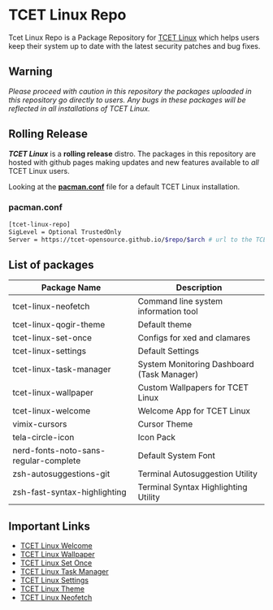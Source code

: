 # TCET Linux Repo

Tcet Linux Repo is a Package Repository for [TCET Linux](https://github.com/tcet-opensource/tcet-linux) which helps users keep their system up to date with the latest security patches and bug fixes. 

## Warning

*Please proceed with caution in this repository the packages uploaded in this repository go directly to users. Any bugs in these packages will be reflected in all installations of TCET Linux.*

## Rolling Release

***TCET Linux*** is a **rolling release** distro. The packages in this repository are hosted with github pages making updates and new features available to *all* TCET Linux users.

Looking at the **[pacman.conf](https://github.com/tcet-opensource/tcet-linux/blob/main/airootfs/etc/pacman.conf)** file for a default TCET Linux installation.

### pacman.conf
```bash
[tcet-linux-repo]
SigLevel = Optional TrustedOnly
Server = https://tcet-opensource.github.io/$repo/$arch # url to the TCET Linux repo
```

## List of packages
|Package Name    |Description   |
|---|---|
|tcet-linux-neofetch | Command line system information tool     |
|tcet-linux-qogir-theme | Default theme      |
|tcet-linux-set-once | Configs for xed and clamares      |
|tcet-linux-settings | Default Settings       |
|tcet-linux-task-manager | System Monitoring Dashboard (Task Manager)     |
|tcet-linux-wallpaper | Custom Wallpapers for TCET Linux   |
|tcet-linux-welcome | Welcome App for TCET Linux       |
|vimix-cursors | Cursor Theme      |
|tela-circle-icon |  Icon Pack     |
|nerd-fonts-noto-sans-regular-complete |Default System Font  |
|zsh-autosuggestions-git | Terminal Autosuggestion Utility      |
|zsh-fast-syntax-highlighting | Terminal Syntax Highlighting Utility      |

## Important Links

- [TCET Linux Welcome](https://github.com/tcet-opensource/tcet-linux-welcome)
- [TCET Linux Wallpaper](https://github.com/tcet-opensource/tcet-linux-wallpaper)
- [TCET Linux Set Once](https://github.com/tcet-opensource/tcet-linux-set-once)
- [TCET Linux Task Manager](https://github.com/tcet-opensource/tcet-linux-task-manager)
- [TCET Linux Settings ](https://github.com/tcet-opensource/tcet-linux-settings)
- [TCET Linux Theme](https://github.com/tcet-opensource/tcet-linux-qogir-theme)
- [TCET Linux Neofetch](https://github.com/tcet-opensource/tcet-linux-neofetch)